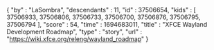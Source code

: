 {
  "by" : "LaSombra",
  "descendants" : 11,
  "id" : 37506654,
  "kids" : [ 37506933, 37506806, 37506733, 37506700, 37506876, 37506795, 37506794 ],
  "score" : 54,
  "time" : 1694683011,
  "title" : "XFCE Wayland Development Roadmap",
  "type" : "story",
  "url" : "https://wiki.xfce.org/releng/wayland_roadmap"
}
